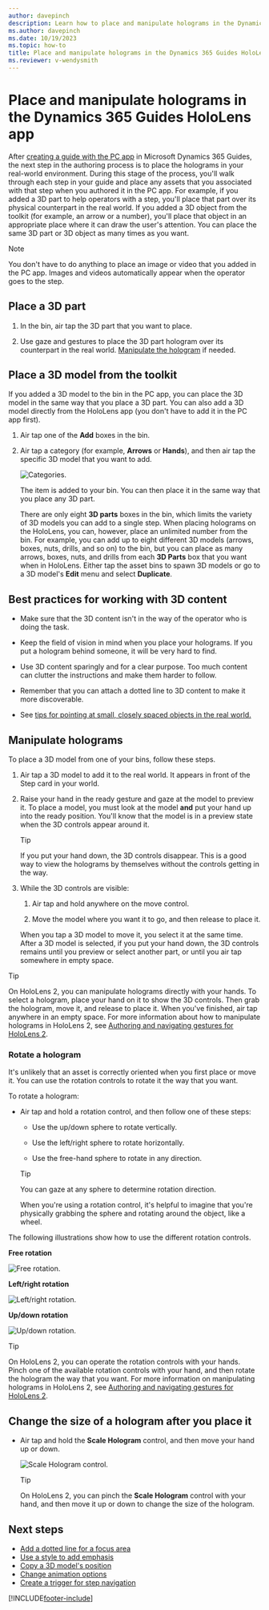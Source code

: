 ```yaml
---
author: davepinch
description: Learn how to place and manipulate holograms in the Dynamics 365 Guides HoloLens app
ms.author: davepinch
ms.date: 10/19/2023
ms.topic: how-to
title: Place and manipulate holograms in the Dynamics 365 Guides HoloLens app
ms.reviewer: v-wendysmith
---
```


# Place and manipulate holograms in the Dynamics 365 Guides HoloLens app

After [creating a guide with the PC app](create-guide.md) in Microsoft Dynamics 365 Guides, the next step in the authoring process is to place the holograms in your real-world environment. During this stage of the process, you'll walk through each step in your guide and place any assets that you associated with that step when you authored 
it in the PC app. For example, if you added a 3D part to help operators with a step, you'll place that part over its physical counterpart in the real world. If you added a 3D object from the toolkit (for example, an arrow or a number), you'll place that object in an appropriate place where it can draw the user's attention. You can place the same 3D part or 3D object as many times as you want.

> [!NOTE]
> You don't have to do anything to place an image or video that you added in the PC app. Images and videos automatically appear when the operator goes to the step.

## Place a 3D part

1. In the bin, air tap the 3D part that you want to place.

2. Use gaze and gestures to place the 3D part hologram over its counterpart in the real world. [Manipulate the hologram](#manipulate-holograms) if needed.

## Place a 3D model from the toolkit

If you added a 3D model to the bin in the PC app, you can place the 3D model in the same way that you place a 3D part. You can also add a 3D model directly from the HoloLens app (you don't have to add it in the PC app first).

1. Air tap one of the **Add** boxes in the bin.

1. Air tap a category (for example, **Arrows** or **Hands**), and then air tap the specific 3D model that you want to add.

    ![Categories.](media/step-card-arrow.jpg "Categories")

    The item is added to your bin. You can then place it in the same way that you place any 3D part.

   There are only eight **3D parts** boxes in the bin, which limits the variety of 3D models you can add to a single step. When placing holograms on the HoloLens, you can, however, place an unlimited number from the bin. For example, you can add up to eight different 3D models (arrows, boxes, nuts, drills, and so on) to the bin, but you can place as many arrows, boxes, nuts, and drills from each **3D Parts** box that you want when in HoloLens. Either tap the asset bins to spawn 3D models or go to a 3D model's **Edit** menu and select **Duplicate**.

## Best practices for working with 3D content

- Make sure that the 3D content isn't in the way of the operator who is doing the task.

- Keep the field of vision in mind when you place your holograms. If you put a hologram behind someone, it will be very hard to find.

- Use 3D content sparingly and for a clear purpose. Too much content can clutter the instructions and make them harder to follow.

- Remember that you can attach a dotted line to 3D content to make it more discoverable.

- See [tips for pointing at small, closely spaced objects in the real world.](pc-app-point-small-objects.md)

## Manipulate holograms

To place a 3D model from one of your bins, follow these steps.

1. Air tap a 3D model to add it to the real world. It appears in front of the Step card in your world.

1. Raise your hand in the ready gesture and gaze at the model to preview it. To place a model, you must look at the model **and** put your hand up into the ready position. You'll know that the model is in a preview state when the 3D controls appear around it.

    > [!TIP]
    > If you put your hand down, the 3D controls disappear. This is a good way to view the holograms by themselves without the controls getting in the way. 

1. While the 3D controls are visible:

    1. Air tap and hold anywhere on the move control. 

    1. Move the model where you want it to go, and then release to place it.

    When you tap a 3D model to move it, you select it at the same time. After a 3D model is selected, if you put your hand down, the 3D controls remains until you preview or select another part, or until you air tap somewhere in empty space.

> [!TIP]
> On HoloLens 2, you can manipulate holograms directly with your hands. To select a hologram, place your hand on it to show the 3D controls. Then grab the hologram, move it, and release to place it. When you've finished, air tap anywhere in an empty space. For more information about how to manipulate holograms in HoloLens 2, see [Authoring and navigating gestures for HoloLens 2](authoring-gestures-HL2.md).

### Rotate a hologram

It's unlikely that an asset is correctly oriented when you first place or move it. You can use the rotation controls to rotate it the way that you want.

To rotate a hologram:

- Air tap and hold a rotation control, and then follow one of these steps:

    - Use the up/down sphere to rotate vertically.

    - Use the left/right sphere to rotate horizontally.

    - Use the free-hand sphere to rotate in any direction.

    > [!TIP]
    > You can gaze at any sphere to determine rotation direction.

    When you're using a rotation control, it's helpful to imagine that you're physically grabbing the sphere and rotating around the object, like a wheel.

The following illustrations show how to use the different rotation controls.

**Free rotation**

![Free rotation.](media/free-rotation.PNG "Free rotation")

**Left/right rotation**

![Left/right rotation.](media/left-right-rotation.PNG "Left/right rotation")

**Up/down rotation**

![Up/down rotation.](media/up-down-rotation.PNG "Up/down rotation")

> [!TIP]
> On HoloLens 2, you can operate the rotation controls with your hands. Pinch one of the available rotation controls with your hand, and then rotate the hologram the way that you want. For more information on manipulating holograms in HoloLens 2, see [Authoring and navigating gestures for HoloLens 2](authoring-gestures-HL2.md).

## Change the size of a hologram after you place it

- Air tap and hold the **Scale Hologram** control, and then move your hand up or down.

    ![Scale Hologram control.](media/scale-hologram.png "Scale Hologram control")

    > [!TIP]
    > On HoloLens 2, you can pinch the **Scale Hologram** control with your hand, and then move it up or down to change the size of the hologram.

## Next steps

- [Add a dotted line for a focus area](hololens-app-dotted-line.md)
- [Use a style to add emphasis](hololens-app-styles.md)
- [Copy a 3D model's position](hololens-app-copy-3D-model-position.md)
- [Change animation options](hololens-app-animations.md)
- [Create a trigger for step navigation](hololens-app-trigger.md)
    
[!INCLUDE[footer-include](../includes/footer-banner.md)]
